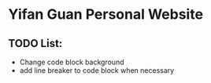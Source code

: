 # Yifan Guan Personal Website

## TODO List:
- Change code block background
- add line breaker to code block when necessary